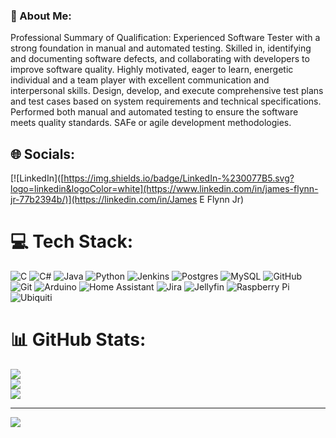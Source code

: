 ### 💫 About Me:
Professional Summary of Qualification: Experienced Software Tester with a strong foundation in manual and automated testing. Skilled in, identifying and documenting software defects, and collaborating with developers to improve software quality. Highly motivated, eager to learn, energetic individual and a team player with excellent communication and interpersonal skills. Design, develop, and execute comprehensive test plans and test cases based on system requirements and technical specifications. Performed both manual and automated testing to ensure the software meets quality standards. SAFe or agile development methodologies.


## 🌐 Socials:
[![LinkedIn]([https://img.shields.io/badge/LinkedIn-%230077B5.svg?logo=linkedin&logoColor=white](https://www.linkedin.com/in/james-flynn-jr-77b2394b/)](https://linkedin.com/in/James E Flynn Jr) 

# 💻 Tech Stack:
![C](https://img.shields.io/badge/c-%2300599C.svg?style=plastic&logo=c&logoColor=white) ![C#](https://img.shields.io/badge/c%23-%23239120.svg?style=plastic&logo=csharp&logoColor=white) ![Java](https://img.shields.io/badge/java-%23ED8B00.svg?style=plastic&logo=openjdk&logoColor=white) ![Python](https://img.shields.io/badge/python-3670A0?style=plastic&logo=python&logoColor=ffdd54) ![Jenkins](https://img.shields.io/badge/jenkins-%232C5263.svg?style=plastic&logo=jenkins&logoColor=white) ![Postgres](https://img.shields.io/badge/postgres-%23316192.svg?style=plastic&logo=postgresql&logoColor=white) ![MySQL](https://img.shields.io/badge/mysql-4479A1.svg?style=plastic&logo=mysql&logoColor=white) ![GitHub](https://img.shields.io/badge/github-%23121011.svg?style=plastic&logo=github&logoColor=white) ![Git](https://img.shields.io/badge/git-%23F05033.svg?style=plastic&logo=git&logoColor=white) ![Arduino](https://img.shields.io/badge/-Arduino-00979D?style=plastic&logo=Arduino&logoColor=white) ![Home Assistant](https://img.shields.io/badge/home%20assistant-%2341BDF5.svg?style=plastic&logo=home-assistant&logoColor=white) ![Jira](https://img.shields.io/badge/jira-%230A0FFF.svg?style=plastic&logo=jira&logoColor=white) ![Jellyfin](https://img.shields.io/badge/jellyfin-%23000B25.svg?style=plastic&logo=Jellyfin&logoColor=00A4DC) ![Raspberry Pi](https://img.shields.io/badge/-RaspberryPi-C51A4A?style=plastic&logo=Raspberry-Pi) ![Ubiquiti](https://img.shields.io/badge/ubiquiti-%230559C9.svg?style=plastic&logo=ubiquiti&logoColor=white)
# 📊 GitHub Stats:
![](https://github-readme-stats.vercel.app/api?username=JamesEFlynnJr312&theme=dark&hide_border=false&include_all_commits=false&count_private=false)<br/>
![](https://github-readme-streak-stats.herokuapp.com/?user=JamesEFlynnJr312&theme=dark&hide_border=false)<br/>
![](https://github-readme-stats.vercel.app/api/top-langs/?username=JamesEFlynnJr312&theme=dark&hide_border=false&include_all_commits=false&count_private=false&layout=compact)

---
[![](https://visitcount.itsvg.in/api?id=JamesEFlynnJr312&icon=0&color=0)](https://visitcount.itsvg.in)

<!-- Proudly created with GPRM ( https://gprm.itsvg.in ) -->
